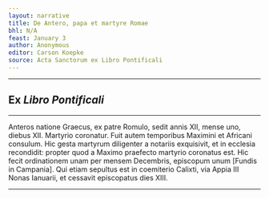 ```yaml
---
layout: narrative
title: De Antero, papa et martyre Romae
bhl: N/A
feast: January 3
author: Anonymous
editor: Carson Koepke
source: Acta Sanctorum ex Libro Pontificali
---
```


---

## Ex *Libro Pontificali*

---

Anteros natione Graecus, ex patre Romulo, sedit annis XII, mense uno, diebus XII. Martyrio coronatur. Fuit autem temporibus Maximini et Africani consulum. Hic gesta martyrum diligenter a notariis exquisivit, et in ecclesia recondidit: propter quod a Maximo praefecto martyrio coronatus est. Hic fecit ordinationem unam per mensem Decembris, episcopum unum [Fundis in Campania]. Qui etiam sepultus est in coemiterio Calixti, via Appia III Nonas Ianuarii, et cessavit episcopatus dies XIII.

---
